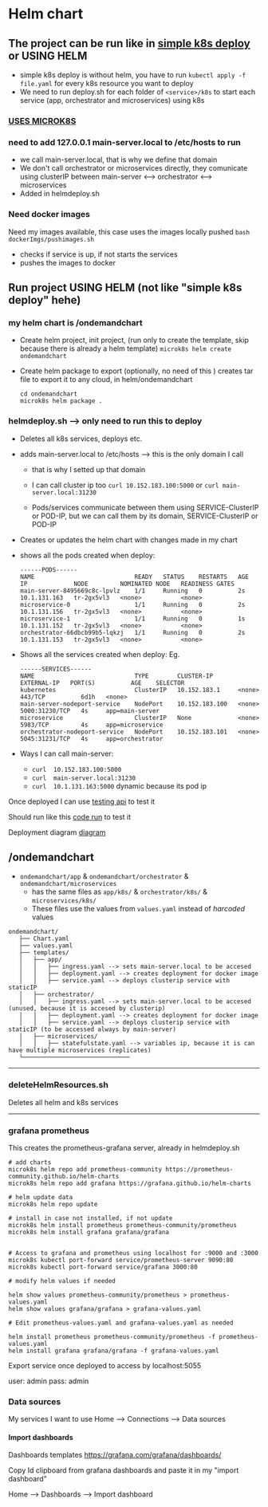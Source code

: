# Helm chart

##  The project can be run like in [simple k8s deploy](../README.md)  or USING HELM
- simple k8s deploy is without helm, you have to run `kubectl apply -f file.yaml` for every k8s resource you want to deploy 
- We need to run deploy.sh for each folder of `<service>/k8s` to start each service (app, orchestrator and microservices) using k8s

### [USES MICROK8S](../microk8sandversions/README.md) 

### need to add 127.0.0.1 main-server.local to /etc/hosts to run
- we call main-server.local, that is why we define that domain
- We don't call orchestrator or microservices directly, they comunicate using clusterIP between main-server <--> orchestrator <--> microservices
- Added in helmdeploy.sh

### Need docker images
Need my images available, this case uses the images locally pushed
`bash dockerImgs/pushimages.sh `

- checks if service is up, if not starts the services
- pushes the images to docker

## Run project USING HELM (not like "simple k8s deploy" hehe)
### my helm chart is /ondemandchart
- Create helm project, init project, (run only to create the template, skip because there is already a helm template)
`microk8s helm create ondemandchart`

- Create helm package to export (optionally, no need of this )
creates tar file to export it to any cloud, in helm/ondemandchart
   ```
   cd ondemandchart
   microk8s helm package .
   ```

### helmdeploy.sh --> only need to run this to deploy
- Deletes all k8s services, deploys etc.
- adds main-server.local to /etc/hosts --> this is the only domain I call
   - that is why I setted up that domain
   - I can call cluster ip too `curl 10.152.183.100:5000` or `curl main-server.local:31230`

   - Pods/services communicate between them using SERVICE-ClusterIP or POD-IP, but we can call them by its domain, SERVICE-ClusterIP or POD-IP

- Creates or updates the helm chart with changes made in my chart
- shows all the pods created when deploy:
   ```
   ------PODS------
   NAME                            READY   STATUS    RESTARTS   AGE   IP             NODE         NOMINATED NODE   READINESS GATES
   main-server-8495669c8c-lpvlz    1/1     Running   0          2s    10.1.131.163   tr-2gx5vl3   <none>           <none>
   microservice-0                  1/1     Running   0          2s    10.1.131.156   tr-2gx5vl3   <none>           <none>
   microservice-1                  1/1     Running   0          1s    10.1.131.152   tr-2gx5vl3   <none>           <none>
   orchestrator-66dbcb99b5-lqkzj   1/1     Running   0          2s    10.1.131.153   tr-2gx5vl3   <none>           <none>
   ```

- Shows all the services created when deploy:
Eg.
   ```
   ------SERVICES------
   NAME                            TYPE        CLUSTER-IP       EXTERNAL-IP   PORT(S)          AGE    SELECTOR
   kubernetes                      ClusterIP   10.152.183.1     <none>        443/TCP          6d1h   <none>
   main-server-nodeport-service    NodePort    10.152.183.100   <none>        5000:31230/TCP   4s     app=main-server
   microservice                    ClusterIP   None             <none>        5983/TCP         4s     app=microservice
   orchestrator-nodeport-service   NodePort    10.152.183.101   <none>        5045:31231/TCP   4s     app=orchestrator
   ```

- Ways I can call main-server:
   - `curl  10.152.183.100:5000`
   - `curl  main-server.local:31230`
   - `curl  10.1.131.163:5000` dynamic because its pod ip

Once deployed I can use [testing api](../codeHelpers/loginmainserver.py) to test it

Should run like this [code run](../codeHelpers/results/README.md) to test it

Deployment diagram [diagram](../codeHelpers/README.md) 

## /ondemandchart


- `ondemandchart/app` & `ondemandchart/orchestrator` & `ondemandchart/microservices`
     - has the same files as `app/k8s/` & `orchestrator/k8s/` & `microservices/k8s/`
     - These files use the values from `values.yaml` instead of *harcoded* values

```
ondemandchart/
   ├── Chart.yaml
   ├── values.yaml
   ├── templates/
   │   ├── app/
   │   │   ├── ingress.yaml --> sets main-server.local to be accesed
   │   │   ├── deployment.yaml --> creates deployment for docker image
   │   │   ├── service.yaml --> deploys clusterip service with staticIP 
   │   ├── orchestrator/
   │   │   ├── ingress.yaml --> sets main-server.local to be accesed (unused, because it is accesed by clusterip)
   │   │   ├── deployment.yaml --> creates deployment for docker image
   │   │   ├── service.yaml --> deploys clusterip service with staticIP (to be accessed always by main-server)
   │   ├── microservices/ 
   │   │   ├── statefulstate.yaml --> variables ip, because it is can have multiple microservices (replicates)
   └──────────────────────────────
```

-----------------------------

### deleteHelmResources.sh

Deletes all helm and k8s services 

----------------------

### grafana prometheus

This creates the prometheus-grafana server, already in helmdeploy.sh

```
# add charts 
microk8s helm repo add prometheus-community https://prometheus-community.github.io/helm-charts
microk8s helm repo add grafana https://grafana.github.io/helm-charts

# helm update data
microk8s helm repo update

# install in case not installed, if not update 
microk8s helm install prometheus prometheus-community/prometheus
microk8s helm install grafana grafana/grafana


# Access to grafana and prometheus using localhost for :9000 and :3000 
microk8s kubectl port-forward service/prometheus-server 9090:80
microk8s kubectl port-forward service/grafana 3000:80

# modify helm values if needed 

helm show values prometheus-community/prometheus > prometheus-values.yaml
helm show values grafana/grafana > grafana-values.yaml

# Edit prometheus-values.yaml and grafana-values.yaml as needed

helm install prometheus prometheus-community/prometheus -f prometheus-values.yaml
helm install grafana grafana/grafana -f grafana-values.yaml

```

Export service once deployed  to access by localhost:5055


user: admin
pass: admin

### Data sources
My services I want to use 
Home --> Connections --> Data sources

#### Import dashboards
Dashboards templates 
https://grafana.com/grafana/dashboards/ 

Copy Id clipboard from grafana dashboards and paste it in my "import dashboard"

Home --> Dashboards --> Import dashboard



